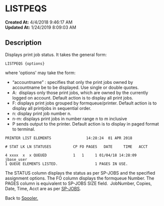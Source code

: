 # LISTPEQS

**Created At:** 4/4/2018 9:46:17 AM  
**Updated At:** 1/24/2019 8:09:03 AM  


## Description 

Displays print job status. It takes the general form:

```
LISTPEQS {options}
```

where 'options' may take the form:

- “accountname” : specifies that only the print jobs owned by accountname be to be displayed. Use single or double quotes.
- A:  displays only those print jobs, which are owned by the currently logged on account. Default action is to display all print jobs.
- F: displays print jobs grouped by formqueue/printer. Default action is to display all printjobs in sequential order.
- n: display print job number n.
- n-m: displays print jobs in number range n to m inclusive
- P sends output to the printer. Default action is to display in paged format to terminal.




```
PRINTER LIST ELEMENTS                14:28:24  01 APR 2018

# STAT LK LN STATUSES          CP FO PAGES   DATE     TIME   ACCT

4 xxxx  x  x QUEUED            1   1     1 01/04/18 14:28:09 jbase_user
1 QUEUE ELEMENTS LISTED.                 1 PAGES IN USE.
```

The STATUS column displays the status as per SP-JOBS and the specified assignment options. The FO column displays the formqueue Number. The PAGES column is equivalent to SP-JOBS SIZE field.  JobNumber, Copies, Date, Time, Acct are as per [SP-JOBS](306301-sp-jobs).



Back to [Spooler.](jbase-spooler)
